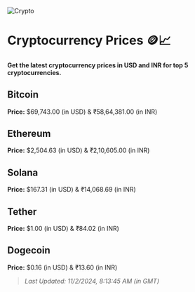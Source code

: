 
![Crypto](https://www.techguide.com.au/wp-content/uploads/2020/11/crypto3.jpeg)

# Cryptocurrency Prices 🪙📈

#### Get the latest cryptocurrency prices in USD and INR for top 5 cryptocurrencies.

## Bitcoin

**Price:** $69,743.00 (in USD) & ₹58,64,381.00 (in INR)

## Ethereum

**Price:** $2,504.63 (in USD) & ₹2,10,605.00 (in INR)

## Solana

**Price:** $167.31 (in USD) & ₹14,068.69 (in INR)

## Tether

**Price:** $1.00 (in USD) & ₹84.02 (in INR)

## Dogecoin

**Price:** $0.16 (in USD) & ₹13.60 (in INR)

> _Last Updated: 11/2/2024, 8:13:45 AM (in GMT)_

